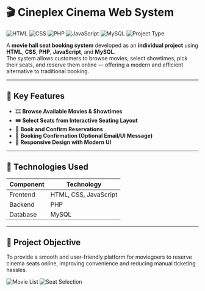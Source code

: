 # 🎬 Cineplex Cinema Web System

![HTML](https://img.shields.io/badge/HTML5-E34F26?logo=html5&logoColor=white)
![CSS](https://img.shields.io/badge/CSS3-1572B6?logo=css3&logoColor=white)
![PHP](https://img.shields.io/badge/PHP-777BB4?logo=php&logoColor=white)
![JavaScript](https://img.shields.io/badge/JavaScript-F7DF1E?logo=javascript&logoColor=black)
![MySQL](https://img.shields.io/badge/MySQL-4479A1?logo=mysql&logoColor=white)
![Project Type](https://img.shields.io/badge/Project-Individual-blue)

A **movie hall seat booking system** developed as an **individual project** using **HTML**, **CSS**, **PHP**, **JavaScript**, and **MySQL**.  
The system allows customers to browse movies, select showtimes, pick their seats, and reserve them online — offering a modern and efficient alternative to traditional booking.

---

## 🧩 Key Features

- 🎞️ **Browse Available Movies & Showtimes**
- 🎟️ **Select Seats from Interactive Seating Layout**
- 🛒 **Book and Confirm Reservations**
- 📧 **Booking Confirmation (Optional Email/UI Message)**
- 📱 **Responsive Design with Modern UI**

---

## 🚀 Technologies Used

| Component   | Technology          |
|-------------|---------------------|
| Frontend    | HTML, CSS, JavaScript |
| Backend     | PHP                 |
| Database    | MySQL               |

---

## 🎯 Project Objective

To provide a smooth and user-friendly platform for moviegoers to reserve cinema seats online, improving convenience and reducing manual ticketing hassles.


![Movie List](screenshots/movie_list.png)
![Seat Selection](screenshots/seat_selection.png)
